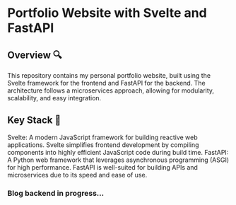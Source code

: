 # Portfolio Website with Svelte and FastAPI
## Overview 🔍
This repository contains my personal portfolio website, built using the Svelte framework for the frontend and FastAPI for the backend. The architecture follows a microservices approach, allowing for modularity, scalability, and easy integration.

## Key Stack 🚀
Svelte: A modern JavaScript framework for building reactive web applications. Svelte simplifies frontend development by compiling components into highly efficient JavaScript code during build time.
FastAPI: A Python web framework that leverages asynchronous programming (ASGI) for high performance. FastAPI is well-suited for building APIs and microservices due to its speed and ease of use.

### Blog backend in progress...
